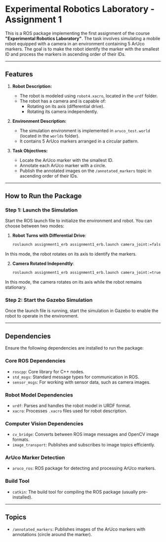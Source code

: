 # Experimental Robotics Laboratory - Assignment 1

This is a ROS package implementing the first assignment of the course **"Experimental Robotics Laboratory"**. The task involves simulating a mobile robot equipped with a camera in an environment containing 5 ArUco markers. The goal is to make the robot identify the marker with the smallest ID and process the markers in ascending order of their IDs.

---

## **Features**

1. **Robot Description:**
   - The robot is modeled using `robot4.xacro`, located in the `urdf` folder.
   - The robot has a camera and is capable of:
     - Rotating on its axis (differential drive).
     - Rotating its camera independently.

2. **Environment Description:**
   - The simulation environment is implemented in `aruco_test.world` (located in the `worlds` folder).
   - It contains 5 ArUco markers arranged in a circular pattern.

3. **Task Objectives:**
   - Locate the ArUco marker with the smallest ID.
   - Annotate each ArUco marker with a circle.
   - Publish the annotated images on the `/annotated_markers` topic  in ascending order of their IDs.

---

## **How to Run the Package**

### **Step 1: Launch the Simulation**

Start the ROS launch file to initialize the environment and robot. You can choose between two modes:

1. **Robot Turns with Differential Drive**:
   ```bash
   roslaunch assignment1_erb assignment1_erb.launch camera_joint:=false
   ```
In this mode, the robot rotates on its axis to identify the markers.

2. **Camera Rotated Independtly**:
   ```bash
   roslaunch assignment1_erb assignment1_erb.launch camera_joint:=true
   ```
In this mode, the camera rotates on its axis while the robot remains stationary.

### **Step 2: Start the Gazebo Simulation**
Once the launch file is running, start the simulation in Gazebo to enable the robot to operate in the environment.


---

## **Dependencies**

Ensure the following dependencies are installed to run the package:

### **Core ROS Dependencies**
- `roscpp`: Core library for C++ nodes.
- `std_msgs`: Standard message types for communication in ROS.
- `sensor_msgs`: For working with sensor data, such as camera images.

### **Robot Model Dependencies**
- `urdf`: Parses and handles the robot model in URDF format.
- `xacro`: Processes `.xacro` files used for robot description.

### **Computer Vision Dependencies**
- `cv_bridge`: Converts between ROS image messages and OpenCV image formats.
- `image_transport`: Publishes and subscribes to image topics efficiently.

### **ArUco Marker Detection**
- `aruco_ros`: ROS package for detecting and processing ArUco markers.

### **Build Tool**
- `catkin`: The build tool for compiling the ROS package (usually pre-installed).

---

## **Topics**

- `/annotated_markers`: Publishes images of the ArUco markers with annotations (circle around the marker).
